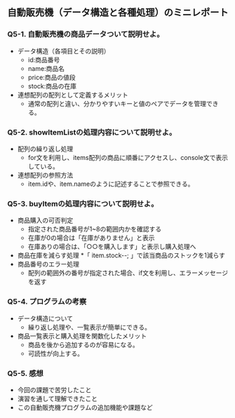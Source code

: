 ## 自動販売機（データ構造と各種処理）のミニレポート
### Q5-1. 自動販売機の商品データついて説明せよ。
* データ構造（各項目とその説明）
  * id:商品番号
  * name:商品名
  * price:商品の値段
  * stock:商品の在庫 
* 連想配列の配列として定義するメリット
  * 通常の配列と違い、分かりやすいキーと値のペアでデータを管理できる。
### Q5-2. showItemListの処理内容について説明せよ。
* 配列の繰り返し処理
  * for文を利用し、items配列の商品に順番にアクセスし、console文で表示している。
* 連想配列の参照方法
  * item.idや、item.nameのように記述することで参照できる。
### Q5-3. buyItemの処理内容について説明せよ。
* 商品購入の可否判定
  * 指定された商品番号が1~8の範囲内かを確認する
  * 在庫が0の場合は「在庫がありません」と表示
  * 在庫ありの場合は、「○○を購入します」と表示し購入処理へ
* 商品在庫を減らす処理
  *「 item.stock--; 」で該当商品のストックを1減らす 
* 商品番号のエラー処理
  * 配列の範囲外の番号が指定された場合、if文を利用し、エラーメッセージを返す
### Q5-4. プログラムの考察
* データ構造について
  * 繰り返し処理や、一覧表示が簡単にできる。
* 商品一覧表示と購入処理を関数化したメリット
  * 商品を後から追加するのが容易になる。
  * 可読性が向上する。
### Q5-5. 感想
* 今回の課題で苦労したこと
* 演習を通して理解できたこと
* この自動販売機プログラムの追加機能や課題など
